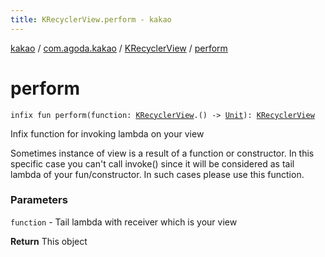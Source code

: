 ```yaml
---
title: KRecyclerView.perform - kakao
---
```


[kakao](../../index.html) / [com.agoda.kakao](../index.html) / [KRecyclerView](index.html) / [perform](.)

# perform

`infix fun perform(function: `[`KRecyclerView`](index.html)`.() -> `[`Unit`](https://kotlinlang.org/api/latest/jvm/stdlib/kotlin/-unit/index.html)`): `[`KRecyclerView`](index.html)

Infix function for invoking lambda on your view

Sometimes instance of view is a result of a function or constructor.
In this specific case you can't call invoke() since it will be considered as
tail lambda of your fun/constructor. In such cases please use this function.

### Parameters

`function` - Tail lambda with receiver which is your view

**Return**
This object

